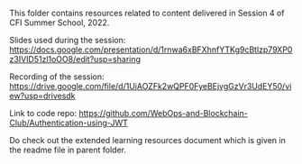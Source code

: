This folder contains resources related to content delivered in Session 4 of CFI Summer School, 2022. 

Slides used during the session: https://docs.google.com/presentation/d/1rnwa6xBFXhnfYTKg9cBtlzp79XP0z3IVID51zl1oOO8/edit?usp=sharing

Recording of the session: https://drive.google.com/file/d/1UiAOZFk2wQPF0FyeBEjvgGzVr3UdEY50/view?usp=drivesdk

Link to code repo: https://github.com/WebOps-and-Blockchain-Club/Authentication-using-JWT

Do check out the extended learning resources document which is given in the readme file in parent folder. 

